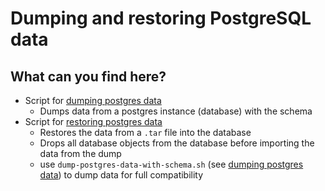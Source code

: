 # Dumping and restoring PostgreSQL data

## What can you find here?
* Script for [dumping postgres data](dump-postgres-data-with-schema.sh)
  * Dumps data from a postgres instance (database) with the schema
* Script for [restoring postgres data](restore-postgres-dump-with-schema.sh)
  * Restores the data from a `.tar` file into the database
  * Drops all database objects from the database before importing the data from the dump
  * use `dump-postgres-data-with-schema.sh` (see [dumping postgres data](dump-postgres-data-with-schema.sh)) to dump data for full compatibility